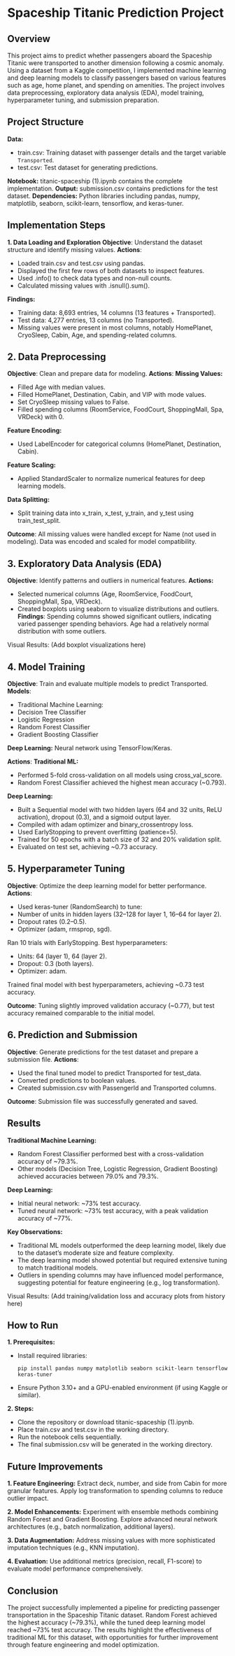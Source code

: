# Spaceship Titanic Prediction Project
## Overview
This project aims to predict whether passengers aboard the Spaceship Titanic were transported to another dimension following a cosmic anomaly. Using a dataset from a Kaggle competition, I implemented machine learning and deep learning models to classify passengers based on various features such as age, home planet, and spending on amenities. The project involves data preprocessing, exploratory data analysis (EDA), model training, hyperparameter tuning, and submission preparation.

## Project Structure
**Data:** 
* train.csv: Training dataset with passenger details and the target variable  `Transported`.
* test.csv: Test dataset for generating predictions.

**Notebook:** titanic-spaceship (1).ipynb contains the complete implementation.
**Output:** submission.csv contains predictions for the test dataset.
**Dependencies:** Python libraries including pandas, numpy, matplotlib, seaborn, scikit-learn, tensorflow, and keras-tuner.

## Implementation Steps
**1. Data Loading and Exploration**
**Objective**: Understand the dataset structure and identify missing values.
**Actions**:
* Loaded train.csv and test.csv using pandas.
* Displayed the first few rows of both datasets to inspect features.
* Used .info() to check data types and non-null counts.
* Calculated missing values with .isnull().sum().

**Findings:**
* Training data: 8,693 entries, 14 columns (13 features + Transported).
* Test data: 4,277 entries, 13 columns (no Transported).
* Missing values were present in most columns, notably HomePlanet, CryoSleep, Cabin, Age, and spending-related columns.

## 2. Data Preprocessing
**Objective**: Clean and prepare data for modeling.
**Actions**:
**Missing Values:**
* Filled Age with median values.
* Filled HomePlanet, Destination, Cabin, and VIP with mode values.
* Set CryoSleep missing values to False.
* Filled spending columns (RoomService, FoodCourt, ShoppingMall, Spa, VRDeck) with 0.

**Feature Encoding:**
* Used LabelEncoder for categorical columns (HomePlanet, Destination, Cabin).

**Feature Scaling:**
* Applied StandardScaler to normalize numerical features for deep learning models.

**Data Splitting:**
* Split training data into x_train, x_test, y_train, and y_test using train_test_split.

**Outcome**: All missing values were handled except for Name (not used in modeling). Data was encoded and scaled for model compatibility.

## 3. Exploratory Data Analysis (EDA)
**Objective**: Identify patterns and outliers in numerical features.
**Actions:**
* Selected numerical columns (Age, RoomService, FoodCourt, ShoppingMall, Spa, VRDeck).
* Created boxplots using seaborn to visualize distributions and outliers.
**Findings**:
Spending columns showed significant outliers, indicating varied passenger spending behaviors.
Age had a relatively normal distribution with some outliers.

Visual Results: (Add boxplot visualizations here)

## 4. Model Training
**Objective**: Train and evaluate multiple models to predict Transported.
**Models**:
* Traditional Machine Learning:
* Decision Tree Classifier
* Logistic Regression
* Random Forest Classifier
* Gradient Boosting Classifier

**Deep Learning:**
Neural network using TensorFlow/Keras.

**Actions**:
**Traditional ML:**
* Performed 5-fold cross-validation on all models using cross_val_score.
* Random Forest Classifier achieved the highest mean accuracy (~0.793).

**Deep Learning:**
* Built a Sequential model with two hidden layers (64 and 32 units, ReLU activation), dropout (0.3), and a sigmoid output layer.
* Compiled with adam optimizer and binary_crossentropy loss.
* Used EarlyStopping to prevent overfitting (patience=5).
* Trained for 50 epochs with a batch size of 32 and 20% validation split.
* Evaluated on test set, achieving ~0.73 accuracy.

## 5. Hyperparameter Tuning
**Objective**: Optimize the deep learning model for better performance.
**Actions**:
* Used keras-tuner (RandomSearch) to tune:
* Number of units in hidden layers (32–128 for layer 1, 16–64 for layer 2).
* Dropout rates (0.2–0.5).
* Optimizer (adam, rmsprop, sgd).

Ran 10 trials with EarlyStopping.
Best hyperparameters:
* Units: 64 (layer 1), 64 (layer 2).
* Dropout: 0.3 (both layers).
* Optimizer: adam.

Trained final model with best hyperparameters, achieving ~0.73 test accuracy.

**Outcome**: Tuning slightly improved validation accuracy (~0.77), but test accuracy remained comparable to the initial model.

## 6. Prediction and Submission
**Objective**: Generate predictions for the test dataset and prepare a submission file.
**Actions**:
* Used the final tuned model to predict Transported for test_data.
* Converted predictions to boolean values.
* Created submission.csv with PassengerId and Transported columns.

**Outcome**: Submission file was successfully generated and saved.

## Results
**Traditional Machine Learning:**
* Random Forest Classifier performed best with a cross-validation accuracy of ~79.3%.
* Other models (Decision Tree, Logistic Regression, Gradient Boosting) achieved accuracies between 79.0% and 79.3%.

**Deep Learning:**
* Initial neural network: ~73% test accuracy.
* Tuned neural network: ~73% test accuracy, with a peak validation accuracy of ~77%.

**Key Observations:**
* Traditional ML models outperformed the deep learning model, likely due to the dataset’s moderate size and feature complexity.
* The deep learning model showed potential but required extensive tuning to match traditional models.
* Outliers in spending columns may have influenced model performance, suggesting potential for feature engineering (e.g., log transformation).

Visual Results: (Add training/validation loss and accuracy plots from history here)

## How to Run
**1. Prerequisites:**
- Install required libraries:
  ```bash:
  pip install pandas numpy matplotlib seaborn scikit-learn tensorflow keras-tuner
  ```
- Ensure Python 3.10+ and a GPU-enabled environment (if using Kaggle or similar).

**2. Steps:**
- Clone the repository or download titanic-spaceship (1).ipynb.
- Place train.csv and test.csv in the working directory.
- Run the notebook cells sequentially.
- The final submission.csv will be generated in the working directory.


## Future Improvements
**1. Feature Engineering:**
Extract deck, number, and side from Cabin for more granular features.
Apply log transformation to spending columns to reduce outlier impact.

**2. Model Enhancements:**
Experiment with ensemble methods combining Random Forest and Gradient Boosting.
Explore advanced neural network architectures (e.g., batch normalization, additional layers).

**3. Data Augmentation:**
Address missing values with more sophisticated imputation techniques (e.g., KNN imputation).

**4. Evaluation:**
Use additional metrics (precision, recall, F1-score) to evaluate model performance comprehensively.

## Conclusion
The project successfully implemented a pipeline for predicting passenger transportation in the Spaceship Titanic dataset. Random Forest achieved the highest accuracy (~79.3%), while the tuned deep learning model reached ~73% test accuracy. The results highlight the effectiveness of traditional ML for this dataset, with opportunities for further improvement through feature engineering and model optimization.

